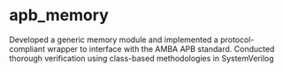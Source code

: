 # apb_memory
Developed a generic memory module and implemented a protocol-compliant wrapper to interface with the AMBA APB standard. Conducted thorough verification using class-based methodologies in SystemVerilog

